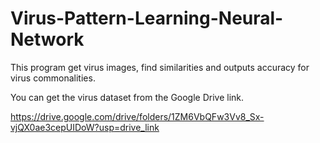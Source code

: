 # Virus-Pattern-Learning-Neural-Network

This program get virus images, find similarities and outputs accuracy for virus commonalities.

You can get the virus dataset from the Google Drive link.

https://drive.google.com/drive/folders/1ZM6VbQFw3Vv8_Sx-vjQX0ae3cepUIDoW?usp=drive_link
